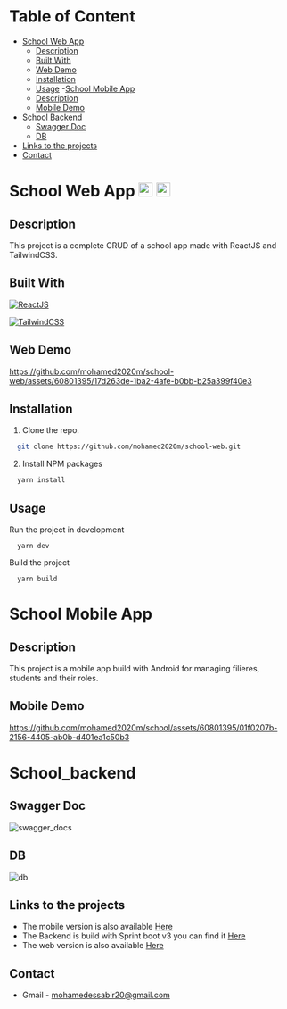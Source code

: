 # Table of Content

- [School Web App](#webApp)
  - [Description](#description)
  - [Built With](#built-with)
  - [Web Demo](#demo)
  - [Installation](#installation)
  - [Usage](#usage)
-[School Mobile App](#mobile)
  - [Description](#description_mobile)
  - [Mobile Demo](#demo_mobile)
- [School Backend](#backend)
  - [Swagger Doc](#swagger)
  - [DB](#db)
- [Links to the projects](#links)
- [Contact](#contact)


# School Web App <img src='https://emojis.slackmojis.com/emojis/images/1643514155/1161/react.png?1643514155' height='25'> <img src='https://emojis.slackmojis.com/emojis/images/1643515045/10754/tailwindcss.png?1643515045' height='25'>

## Description 

This project is a complete CRUD of a school app made with ReactJS and TailwindCSS.

## Built With

[![ReactJS](https://img.shields.io/badge/React.js-20232A?style=for-the-badge&logo=react&logoColor=61DAFB)](https://reactjs.org)

[![TailwindCSS](https://img.shields.io/badge/Tailwind_CSS-38B2AC?style=for-the-badge&logo=tailwind-css&logoColor=white)](https://tailwindcss.com)

## Web Demo

https://github.com/mohamed2020m/school-web/assets/60801395/17d263de-1ba2-4afe-b0bb-b25a399f40e3

## Installation

1. Clone the repo.

```sh
  git clone https://github.com/mohamed2020m/school-web.git
```

2. Install NPM packages

```sh
  yarn install
```

## Usage

Run the project in development

```npm
  yarn dev
```

Build the project

```npm
  yarn build
```

# School Mobile App 

## Description

This project is a mobile app build with Android for managing filieres, students and their roles.

## Mobile Demo

https://github.com/mohamed2020m/school/assets/60801395/01f0207b-2156-4405-ab0b-d401ea1c50b3

# School_backend

## Swagger Doc

![swagger_docs](https://github.com/mohamed2020m/school_backend/assets/60801395/e0f4bef4-277a-44a0-8bdb-f7e40bd9620b)

## DB

![db](https://github.com/mohamed2020m/school_backend/assets/60801395/fb2825f9-2d35-462f-a860-038d71adafc6)


## Links to the projects

- The mobile version is also available [Here](https://github.com/mohamed2020m/school)
- The Backend is build with Sprint boot v3 you can find it [Here](https://github.com/mohamed2020m/school_backend)
- The web version is also available [Here](https://github.com/mohamed2020m/school-web)


## Contact

- Gmail - [mohamedessabir20@gmail.com](mailto:mohamedessabir20@gmail.com)
